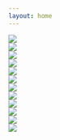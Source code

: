 ```yaml
---
layout: home
---
```


<div class='d-flex flex-row flex-wrap'>
  <div class="col-4">
    <a href="/views/art">
      <img class="gallery-item-image" src="/assets/img/topics/art.jpg"/>
    </a>
  </div>
  <div class="col-4">
    <a href="/views/car">
      <img class="gallery-item-image" src="/assets/img/topics/car.jpg"/>
    </a>
  </div>
  <div class="col-4">
    <a href="/views/diving">
      <img class="gallery-item-image" src="/assets/img/topics/diving.jpg"/>
    </a>
  </div>
  <div class="col-4">
    <a href="/views/fitness">
      <img class="gallery-item-image" src="/assets/img/topics/fitness.jpg"/>
    </a>
  </div>
  <div class="col-4">
    <a href="/views/food">
      <img class="gallery-item-image" src="/assets/img/topics/food.jpg"/>
    </a>
  </div>
  <div class="col-4">
    <a href="/views/hiking">
      <img class="gallery-item-image" src="/assets/img/topics/hiking.jpg"/>
    </a>
  </div>
  <div class="col-4">
    <a href="/views/music">
      <img class="gallery-item-image" src="/assets/img/topics/music.jpg"/>
    </a>
  </div>
  <div class="col-4">
    <a href="/views/origami">
      <img class="gallery-item-image" src="/assets/img/topics/origami.jpg"/>
    </a>
  </div>
  <div class="col-4">
    <a href="/views/photography">
      <img class="gallery-item-image" src="/assets/img/topics/photography.jpg"/>
    </a>
  </div>
  <div class="col-4">
    <a href="/views/reading">
      <img class="gallery-item-image" src="/assets/img/topics/reading.jpg"/>
    </a>
  </div>
  <div class="col-4">
    <a href="/views/traveling">
      <img class="gallery-item-image" src="/assets/img/topics/traveling.jpg"/>
    </a>
  </div>
  <div class="col-4">
    <a href="/views/video">
      <img class="gallery-item-image" src="/assets/img/topics/video.jpg"/>
    </a>
  </div>
</div>
